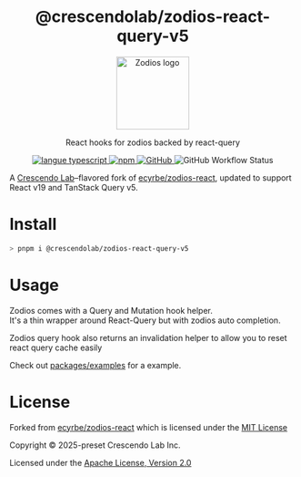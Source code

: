  <h1 align="center">@crescendolab/zodios-react-query-v5</h1>
 <p align="center">
   <a href="https://github.com/ecyrbe/zodios-react">
     <img align="center" src="https://raw.githubusercontent.com/crescendolab-open/zodios-react-query-v5/main/docs/logo.svg" width="128px" alt="Zodios logo">
   </a>
 </p>
 
 <p align="center">
    React hooks for zodios backed by <a src="https://react-query.tanstack.com/" >react-query</a>
 </p>
 
 <p align="center">
   <a href="https://www.npmjs.com/package/@crescendolab/zodios-react-query-v5">
   <img src="https://img.shields.io/npm/v/@crescendolab/zodios-react-query-v5.svg" alt="langue typescript">
   </a>
   <a href="https://www.npmjs.com/package/@crescendolab/zodios-react-query-v5">
   <img alt="npm" src="https://img.shields.io/npm/dw/@crescendolab/zodios-react-query-v5">
   </a>
   <a href="https://github.com/crescendolab-open/zodios-react-query-v5/blob/main/LICENSE">
    <img alt="GitHub" src="https://img.shields.io/github/license/crescendolab-open/zodios-react-query-v5">   
   </a>
   <img alt="GitHub Workflow Status" src="https://img.shields.io/github/workflow/status/crescendolab-open/zodios-react-query-v5/CI">
 </p>

A [Crescendo Lab](https://cresclab.com/)–flavored fork of [ecyrbe/zodios-react](https://github.com/ecyrbe/zodios-react), updated to support React v19 and TanStack Query v5.

# Install

```bash
> pnpm i @crescendolab/zodios-react-query-v5
```

# Usage

Zodios comes with a Query and Mutation hook helper.  
It's a thin wrapper around React-Query but with zodios auto completion.

Zodios query hook also returns an invalidation helper to allow you to reset react query cache easily

Check out [packages/examples](https://github.com/crescendolab-open/zodios-react-query-v5/tree/main/packages/examples) for
a example.

# License

Forked from [ecyrbe/zodios-react](https://github.com/ecyrbe/zodios-react) which is licensed under the [MIT License](https://github.com/ecyrbe/zodios-react/blob/main/LICENSE)

Copyright © 2025-preset Crescendo Lab Inc.

Licensed under the [Apache License, Version 2.0](https://github.com/crescendolab-open/zodios-react-query-v5/blob/main/LICENSE)
